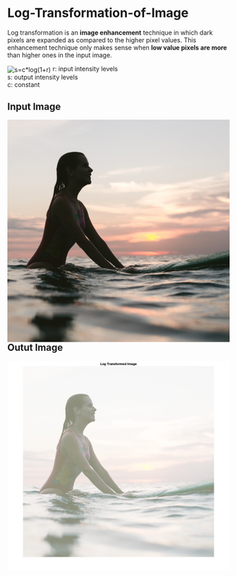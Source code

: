 # Log-Transformation-of-Image
Log transformation is an __image enhancement__ technique in which dark pixels are expanded as compared to the higher pixel values.
This enhancement technique only makes sense when **low value pixels are more** than higher ones in the input image.

<img src="http://www.sciweavers.org/tex2img.php?eq=s%3Dc%2Alog%281%2Br%29&bc=White&fc=Black&im=jpg&fs=12&ff=arev&edit=0" align="center" border="0" alt="s=c*log(1+r)" width="144" height="19" />
r: input intensity levels <br/>
s: output intensity levels <br/>
c: constant <br/>

## Input Image
<img src="img.jpg"
     alt="input image"
     style="float: left; margin-right: 5px;" width="550" />
     
## Outut Image
<img src="output.jpg"
     alt="output image"
     style="float: left; margin-right: 5px;" width="550" />
